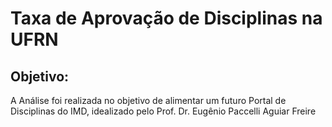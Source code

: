 # Taxa de Aprovação de Disciplinas na UFRN

## Objetivo: 
A Análise foi realizada no objetivo de alimentar um futuro Portal de Disciplinas do IMD, idealizado pelo Prof. Dr. Eugênio Paccelli Aguiar Freire


